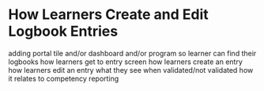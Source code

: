 # How Learners Create and Edit Logbook Entries

adding portal tile and/or dashboard and/or program so learner can find their logbooks
how learners get to entry screen
how learners create an entry
how learners edit an entry
what they see when validated/not validated
how it relates to competency reporting
